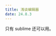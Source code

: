 ```yaml
---
title: 浅谈编辑器
date: 24.8.3
---
```


只有 sublime 还可以用。
<!--stackedit_data:
eyJoaXN0b3J5IjpbLTE4NDU4MDMzNDEsLTkxMTAyNjA5XX0=
-->